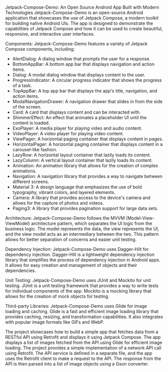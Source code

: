 Jetpack-Compose-Demo: An Open Source Android App Built with Modern Technologies
Jetpack-Compose-Demo is an open-source Android application that showcases the use of Jetpack Compose, a modern toolkit for building native Android UIs. The app is designed to demonstrate the capabilities of Jetpack Compose and how it can be used to create beautiful, responsive, and interactive user interfaces.

Components:
Jetpack-Compose-Demo features a variety of Jetpack Compose components, including:
* AlertDialog: A dialog window that prompts the user for a response.
* BottomAppBar: A bottom app bar that displays navigation and action items.
* Dialog: A modal dialog window that displays content to the user.
* ProgressIndicator: A circular progress indicator that shows the progress of a task.
* TopAppBar: A top app bar that displays the app's title, navigation, and action items.
* ModalNavigationDrawer: A navigation drawer that slides in from the side of the screen.
* Card: A card that displays content and can be interacted with.
* ShimmerEffect: An effect that animates a placeholder UI until the content is loaded.
* ExoPlayer: A media player for playing video and audio content.
* VideoPlayer: A video player for playing video content.
* ViewPager: A horizontal paging container that displays content in pages.
* HorizontalPager: A horizontal paging container that displays content in a carousel-like fashion.
* LazyRow: A horizontal layout container that lazily loads its content.
* LazyColumn: A vertical layout container that lazily loads its content.
* Animation: An animation library that allows for the creation of complex animations.
* Navigation: A navigation library that provides a way to navigate between different screens.
* Material 3: A design language that emphasizes the use of bold typography, vibrant colors, and layered elements.
* Camera: A library that provides access to the device's camera and allows for the capture of photos and videos.
* Paging3: A library that provides pagination support for large data sets.

Architecture:
Jetpack-Compose-Demo follows the MVVM (Model-View-ViewModel) architecture pattern, which separates the UI logic from the business logic. The model represents the data, the view represents the UI, and the view model acts as an intermediary between the two. This pattern allows for better separation of concerns and easier unit testing.

Dependency Injection:
Jetpack-Compose-Demo uses Dagger-Hilt for dependency injection. Dagger-Hilt is a lightweight dependency injection library that simplifies the process of dependency injection in Android apps. It allows for easy creation and management of objects and their dependencies.

Unit Testing:
Jetpack-Compose-Demo uses JUnit and Mockito for unit testing. JUnit is a unit testing framework that provides a way to write tests for individual components of the app. Mockito is a mocking library that allows for the creation of mock objects for testing.

Third-party Libraries:
Jetpack-Compose-Demo uses Glide for image loading and caching. Glide is a fast and efficient image loading library that provides caching, resizing, and transformation capabilities. It also integrates with popular image formats like GIFs and WebP.

The project showcases how to build a simple app that fetches data from a RESTful API using Retrofit and displays it using Jetpack Compose. The app displays a list of images fetched from the API using Glide for efficient image loading.
The project provides a simple implementation of a network API call using Retrofit. The API service is defined in a separate file, and the app uses the Retrofit client to make a request to the API. The response from the API is then parsed into a list of image objects using a Gson converter.